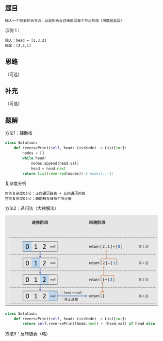## 题目

```None
输入一个链表的头节点，从尾到头反过来返回每个节点的值（用数组返回）
```

示例 1：

```
输入：head = [1,3,2]
输出：[2,3,1]
```

## 思路

（可选）

## 补充

（可选）

## 题解

方法1：辅助栈

```python
class Solution:
    def reversePrint(self, head: ListNode) -> List[int]:
        nodes = []
        while head:
            nodes.append(head.val)
            head = head.next
        return list(reversed(nodes)) # nodes[::-1]
```

复杂度分析

```
时间复杂度O(n)：正向遍历链表 + 反向遍历列表
空间复杂度O(n)：辅助栈存储每个节点值
```

方法2：递归法（大神解法）

![image-20210217234254827](../.screenshots/image-20210217234254827.png)

```python
class Solution:
    def reversePrint(self, head: ListNode) -> List[int]:
        return self.reversePrint(head.next) + [head.val] if head else []
```

方法3：反转链表（略）